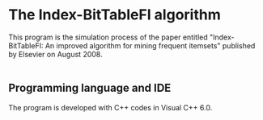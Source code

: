 # The Index-BitTableFI algorithm
This program is the simulation process of the paper entitled "Index-BitTableFI: An improved algorithm for mining frequent itemsets" published by Elsevier on August 2008.
<br/>
<br/>
## Programming language and IDE
The program is developed with C++ codes in Visual C++ 6.0.
